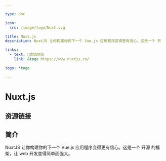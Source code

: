 ```yaml
---

type: doc

icon:
  src: /image/logo/Nuxt.svg

title: Nuxt.js
description: NuxtJS 让你构建你的下一个 Vue.js 应用程序变得更有信心。这是一个 开源 的框架，让 web 开发变得简单而强大。

links:
  - text: 📖文档地址
    link: &togo https://www.nuxtjs.cn/

togo: *togo

---
```


<ShowLogo />

# Nuxt.js

<ShowBreadcrumb />

## 资源链接

<ShowLinks />

## 简介

NuxtJS 让你构建你的下一个 Vue.js 应用程序变得更有信心。这是一个 开源 的框架，让 web 开发变得简单而强大。
